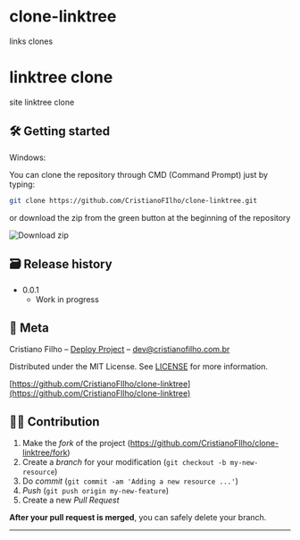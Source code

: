 # clone-linktree
links clones 

# linktree clone

site linktree clone



## 🛠 Getting started

Windows:

You can clone the repository through CMD (Command Prompt) just by typing:

```sh
git clone https://github.com/CristianoFIlho/clone-linktree.git
```

or download the zip from the green button at the beginning of the repository

<img src="https://i.ibb.co/vLF3fCV/2021-03-24-23-53-10-github-com-f3b0db456e69.png" alt="Download zip" border="0">





## 🗃 Release history

- 0.0.1
  - Work in progress

## 📝 Meta

Cristiano Filho – [Deploy Project](https://cristianofilho.com.br/mediasocial.html) – dev@cristianofilho.com.br

Distributed under the MIT License. See [LICENSE](LICENSE) for more information.

[https://github.com/CristianoFIlho/clone-linktree](https://github.com/CristianoFIlho/clone-linktree)

## 🧙‍♂️ Contribution

1. Make the _fork_ of the project (<https://github.com/CristianoFIlho/clone-linktree/fork>)
2. Create a _branch_ for your modification (`git checkout -b my-new-resource`)
3. Do _commit_ (`git commit -am 'Adding a new resource ...'`)
4. _Push_ (`git push origin my-new-feature`)
5. Create a new _Pull Request_

**After your pull request is merged**, you can safely delete your branch.

---


